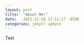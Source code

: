 ```yaml
---
layout: post
title:  "About Me!"
date:   2023-12-28 17:11:17 -0500
categories: jekyll update
---
```

Test